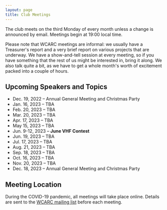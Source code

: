 ```yaml
---
layout: page
title: Club Meetings
---
```


The club meets on the third Monday of every month unless a change is
announced by email. Meetings begin at 19:00 local time.

Please note that WCARC meetings are informal: we usually have a
Treasurer's report and a very brief report on various projects that are
underway. We have a show-and-tell session at every meeting, so if you have
something that the rest of us might be interested in, bring it along. We also
talk quite a bit, as we have to get a whole month's worth of excitement packed
into a couple of hours.

## Upcoming Speakers and Topics

* Dec. 19, 2022 – Annual General Meeting and Christmas Party
* Jan. 16, 2023 – TBA
* Feb. 20, 2023 – TBA
* Mar. 20, 2023 – TBA
* Apr. 17, 2023 – TBA
* May 15, 2023 – TBA
* Jun. 9-12, 2023 – **June VHF Contest**
* Jun. 19, 2023 – TBA
* Jul. 17, 2023 – TBA
* Aug. 21, 2023 – TBA
* Sep. 18, 2023 – TBA
* Oct. 16, 2023 – TBA
* Nov. 20, 2023 – TBA
* Dec. 18, 2023 – Annual General Meeting and Christmas Party

## Meeting Location

During the COVID-19 pandemic, all meetings will take place online. Details are
sent to the [WCARC mailing list](https://groups.io/g/wcclist/topics) before each
meeting.

